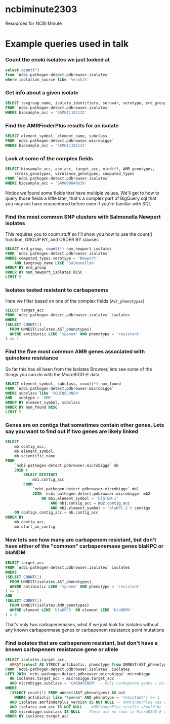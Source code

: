 # ncbiminute2303
Resources for NCBI Minute

# Example queries used in talk

### Count the enoki isolates we just looked at
```sql
select count(*)
from `ncbi-pathogen-detect.pdbrowser.isolates`
where isolation_source like '%enoki%'
```

### Get info about a given isolate
```sql
SELECT taxgroup_name, isolate_identifiers, serovar, serotype, erd_group, computed_types
FROM `ncbi-pathogen-detect.pdbrowser.isolates`
WHERE biosample_acc = 'SAMN11101132'
```

### Find the AMRFinderPlus results for an isolate
```sql
SELECT element_symbol, element_name, subclass
FROM `ncbi-pathogen-detect.pdbrowser.microbigge`
WHERE biosample_acc = 'SAMN11101132'
```

### Look at some of the complex fields
```sql
SELECT biosample_acc, asm_acc, target_acc, mindiff, AMR_genotypes,
    stress_genotypes, virulence_genotypes, computed_types
FROM `ncbi-pathogen-detect.pdbrowser.isolates`
WHERE biosample_acc = 'SAMN08848639'
```
Notice we found some fields that have multiple values. We'll get to how to query those fields a little later, that's a complex part of BigQuery sql that you may not have encountered before even if you're familiar with SQL

### Find the most common SNP clusters with Salmonella Newport isolates
This requires you to count stuff so I'll show you how to use the count() function, GROUP BY, and ORDER BY clauses
```sql
SELECT erd_group, count(*) num_newport_isolates
FROM `ncbi-pathogen-detect.pdbrowser.isolates`
WHERE computed_types.serotype = 'Newport'
    AND taxgroup_name LIKE 'Salmonella%'
GROUP BY erd_group
ORDER BY num_newport_isolates DESC
LIMIT 5
```

### Isolates tested resistant to carbapenems
Here we filter based on one of the complex fields (`AST_phenotypes`)
```sql
SELECT target_acc
FROM `ncbi-pathogen-detect.pdbrowser.isolates` isolates
WHERE
(SELECT COUNT(1)
  FROM UNNEST(isolates.AST_phenotypes)
  WHERE antibiotic LIKE '%penem' AND phenotype = 'resistant'
) >= 1
```

### Find the five most common AMR genes associated with quinolone resistance
So far this has all been from the Isolates Browser, lets see some of the things you can do with the MicroBIGG-E data
```sql
SELECT element_symbol, subclass, count(*) num_found
FROM `ncbi-pathogen-detect.pdbrowser.microbigge`
WHERE subclass like '%QUINOLONE%'
AND   subtype = 'AMR'
GROUP BY element_symbol, subclass
ORDER BY num_found DESC
LIMIT 5
```

### Genes are on contigs that sometimes contain other genes. Lets say you want to find out if two genes are likely linked
```sql
SELECT
    mb.contig_acc,
    mb.element_symbol,
    mb.scientific_name
FROM
    `ncbi-pathogen-detect.pdbrowser.microbigge` mb
    JOIN (
        SELECT DISTINCT
            mb1.contig_acc
        FROM
            `ncbi-pathogen-detect.pdbrowser.microbigge` mb1
            JOIN `ncbi-pathogen-detect.pdbrowser.microbigge` mb2
                ON mb1.element_symbol = 'blaTEM-1'
                    AND mb1.contig_acc = mb2.contig_acc
                    AND mb2.element_symbol = 'blaKPC-2') contigs
    ON contigs.contig_acc = mb.contig_acc
ORDER BY
    mb.contig_acc,
    mb.start_on_contig
```


### Now lets see how many are carbapenem resistant, but don't have either of the "common" carbapenemase genes blaKPC or blaNDM
```sql
SELECT target_acc
FROM `ncbi-pathogen-detect.pdbrowser.isolates` isolates
WHERE
(SELECT COUNT(1)
  FROM UNNEST(isolates.AST_phenotypes)
  WHERE antibiotic LIKE '%penem' AND phenotype = 'resistant'
) >= 1
AND
(SELECT COUNT(1)
  FROM UNNEST(isolates.AMR_genotypes)
  WHERE element LIKE 'blaKPC%' OR element LIKE 'blaNDM%'
) = 0
```


That's only two carbapenemases, what if we just look for isolates without any known carbapenmase genes or carbapenem resistance point mutations
### Find isolates that are carbapenem resistant, but don't have a known carbapenem resistance gene or allele
```sql
SELECT isolates.target_acc,
  ARRAY(select AS STRUCT antibiotic, phenotype from UNNEST(AST_phenotypes) WHERE  antibiotic LIKE "%penem") AST
FROM `ncbi-pathogen-detect.pdbrowser.isolates` isolates
LEFT JOIN `ncbi-pathogen-detect.pdbrowser.microbigge` microbigge
  ON isolates.target_acc = microbigge.target_acc
  AND microbigge.subclass = 'CARBAPENEM' -- Only carbapenem genes / point mutations
WHERE
  (SELECT count(1) FROM unnest(AST_phenotypes) AS ast
    WHERE antibiotic like "%penem" AND phenotype = 'resistant') >= 1
  AND isolates.amrfinderplus_version IS NOT NULL -- AMRFinderPlus was run on this target
  AND isolates.asm_acc IS NOT NULL -- AMRFinderPlus results should be in MicroBIGG-E because assembly is public
  AND microbigge.subclass IS NULL -- There are no rows in MicroBIGG-E with subclass = CARBAPENEM
ORDER BY isolates.target_acc
```

